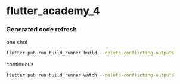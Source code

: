 # flutter_academy_4

### Generated code refresh

one shot
```sh
flutter pub run build_runner build --delete-conflicting-outputs
```

continuous
```sh
flutter pub run build_runner watch --delete-conflicting-outputs
```

